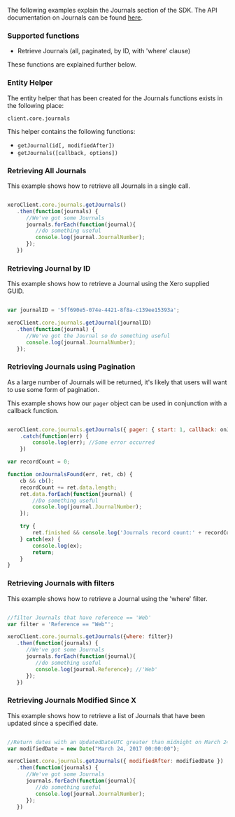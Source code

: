The following examples explain the Journals section of the SDK.  The API documentation on Journals can be found [here](https://developer.xero.com/documentation/api/journals).

### Supported functions

* Retrieve Journals (all, paginated, by ID, with 'where' clause)

These functions are explained further below.

### Entity Helper

The entity helper that has been created for the Journals functions exists in the following place:

`client.core.journals`

This helper contains the following functions:

* `getJournal(id[, modifiedAfter])`
* `getJournals([callback, options])`

### Retrieving All Journals

This example shows how to retrieve all Journals in a single call.

```javascript

xeroClient.core.journals.getJournals()
   .then(function(journals) {
      //We've got some Journals
      journals.forEach(function(journal){
         //do something useful
         console.log(journal.JournalNumber);
      });
   })
```

### Retrieving Journal by ID

This example shows how to retrieve a Journal using the Xero supplied GUID.

```javascript

var journalID = '5ff690e5-074e-4421-8f8a-c139ee15393a';

xeroClient.core.journals.getJournal(journalID)
   .then(function(journal) {
      //We've got the Journal so do something useful
      console.log(journal.JournalNumber);
   });
```

### Retrieving Journals using Pagination

As a large number of Journals will be returned, it's likely that users will want to use some form of pagination.

This example shows how our `pager` object can be used in conjunction with a callback function.

```javascript

xeroClient.core.journals.getJournals({ pager: { start: 1, callback: onJournalsFound } })
    .catch(function(err) {
        console.log(err); //Some error occurred
    })

var recordCount = 0;

function onJournalsFound(err, ret, cb) {
    cb && cb();
    recordCount += ret.data.length;
    ret.data.forEach(function(journal) {
        //Do something useful
        console.log(journal.JournalNumber);
    });

    try {
        ret.finished && console.log('Journals record count:' + recordCount);
    } catch(ex) {
        console.log(ex);
        return;
    }
}
```

### Retrieving Journals with filters

This example shows how to retrieve a Journal using the 'where' filter.

```javascript

//filter Journals that have reference == 'Web'
var filter = 'Reference == "Web"';

xeroClient.core.journals.getJournals({where: filter})
   .then(function(journals) {
      //We've got some Journals
      journals.forEach(function(journal){
         //do something useful
         console.log(journal.Reference); //'Web'
      });
   })
```

### Retrieving Journals Modified Since X

This example shows how to retrieve a list of Journals that have been updated since a specified date.

```javascript

//Return dates with an UpdatedDateUTC greater than midnight on March 24th, 2017.
var modifiedDate = new Date("March 24, 2017 00:00:00");

xeroClient.core.journals.getJournals({ modifiedAfter: modifiedDate })
   .then(function(journals) {
      //We've got some Journals
      journals.forEach(function(journal){
         //do something useful
         console.log(journal.JournalNumber);
      });
   })
```